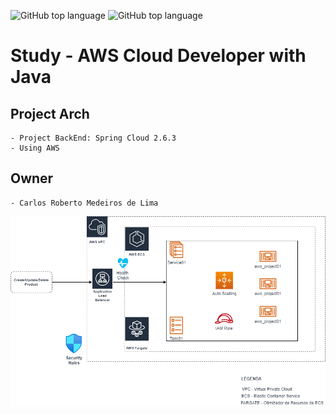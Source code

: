 ![GitHub top language](https://img.shields.io/badge/SPRING%20BOOT-2.6.4-brightgreen)
![GitHub top language](https://img.shields.io/badge/APP%20RELEASE-1.0.0-blue)
# Study - AWS Cloud Developer with Java

## Project Arch
	- Project BackEnd: Spring Cloud 2.6.3
	- Using AWS
	
## Owner
	- Carlos Roberto Medeiros de Lima
	
<p align="center">
  <img src= "https://github.com/CarlosRobertoMedeiros/study-aws-project/blob/master/Estrutura.png" />
</p>
	
	
	
	
